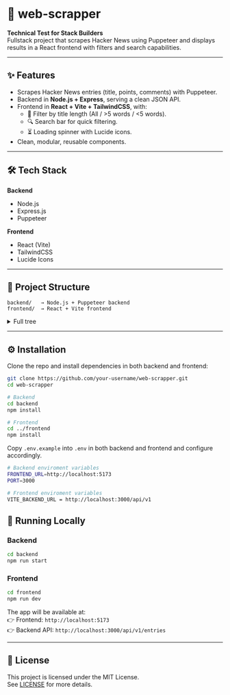 # 📡 web-scrapper
**Technical Test for Stack Builders**  
Fullstack project that scrapes Hacker News using Puppeteer and displays results in a React frontend with filters and search capabilities.

---

## ✨ Features
- Scrapes Hacker News entries (title, points, comments) with Puppeteer.  
- Backend in **Node.js + Express**, serving a clean JSON API.  
- Frontend in **React + Vite + TailwindCSS**, with:
  - 📌 Filter by title length (All / >5 words / <5 words).  
  - 🔍 Search bar for quick filtering.  
  - ⏳ Loading spinner with Lucide icons.  
- Clean, modular, reusable components.  

---

## 🛠 Tech Stack
**Backend**  
- Node.js  
- Express.js  
- Puppeteer  

**Frontend**  
- React (Vite)  
- TailwindCSS  
- Lucide Icons 

---

## 📂 Project Structure
```
backend/   → Node.js + Puppeteer backend
frontend/  → React + Vite frontend
```
<details>
  <summary>Full tree</summary>

```bash
├── backend/
│   ├── src/
│   │   ├── utils/scraper.js (Scrapping Function usin Puppeteer)
│   │   └── app.js (Main Express Backend File)
│   ├── package.json
│   └── .env.example
├── frontend/
│   ├── src/
│   │   ├── components/ (UI components)
│   │   ├── services/ (API calls)
│   │   ├── utils/ (helpers)
│   │   └── App.jsx
│   ├── package.json
│   └── .env.example
```
</details>

---

## ⚙️ Installation
Clone the repo and install dependencies in both backend and frontend:  

```bash
git clone https://github.com/your-username/web-scrapper.git
cd web-scrapper

# Backend
cd backend
npm install

# Frontend
cd ../frontend
npm install
```

Copy `.env.example` into `.env` in both backend and frontend and configure accordingly.

```bash
# Backend enviroment variables
FRONTEND_URL=http://localhost:5173
PORT=3000

# Frontend enviroment variables
VITE_BACKEND_URL = http://localhost:3000/api/v1
```


## 🚀 Running Locally
### Backend
```bash
cd backend
npm run start
```

### Frontend
```bash
cd frontend
npm run dev
```

The app will be available at:  
👉 Frontend: `http://localhost:5173`  
👉 Backend API: `http://localhost:3000/api/v1/entries`  

---

## 📜 License
This project is licensed under the MIT License.  
See [LICENSE](./LICENSE) for more details.

